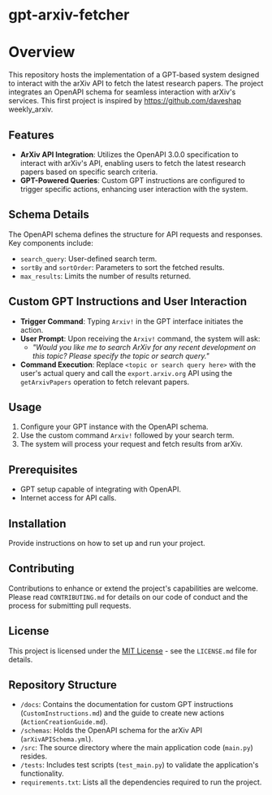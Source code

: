 # gpt-arxiv-fetcher

# Overview
This repository hosts the implementation of a GPT-based system designed to interact with the arXiv API to fetch the latest research papers. The project integrates an OpenAPI schema for seamless interaction with arXiv's services. This first project is inspired by https://github.com/daveshap weekly_arxiv.

## Features
- **ArXiv API Integration**: Utilizes the OpenAPI 3.0.0 specification to interact with arXiv's API, enabling users to fetch the latest research papers based on specific search criteria.
- **GPT-Powered Queries**: Custom GPT instructions are configured to trigger specific actions, enhancing user interaction with the system.

## Schema Details
The OpenAPI schema defines the structure for API requests and responses. Key components include:
- `search_query`: User-defined search term.
- `sortBy` and `sortOrder`: Parameters to sort the fetched results.
- `max_results`: Limits the number of results returned.

## Custom GPT Instructions and User Interaction
- **Trigger Command**: Typing `Arxiv!` in the GPT interface initiates the action.
- **User Prompt**: Upon receiving the `Arxiv!` command, the system will ask: 
  - _"Would you like me to search ArXiv for any recent development on this topic? Please specify the topic or search query."_
- **Command Execution**: Replace `<topic or search query here>` with the user's actual query and call the `export.arxiv.org` API using the `getArxivPapers` operation to fetch relevant papers.

## Usage
1. Configure your GPT instance with the OpenAPI schema.
2. Use the custom command `Arxiv!` followed by your search term.
3. The system will process your request and fetch results from arXiv.

## Prerequisites
- GPT setup capable of integrating with OpenAPI.
- Internet access for API calls.

## Installation
Provide instructions on how to set up and run your project.

## Contributing
Contributions to enhance or extend the project's capabilities are welcome. Please read `CONTRIBUTING.md` for details on our code of conduct and the process for submitting pull requests.

## License
This project is licensed under the [MIT License](LICENSE.md) - see the `LICENSE.md` file for details.

## Repository Structure

- `/docs`: Contains the documentation for custom GPT instructions (`CustomInstructions.md`) and the guide to create new actions (`ActionCreationGuide.md`).
- `/schemas`: Holds the OpenAPI schema for the arXiv API (`arXivAPISchema.yml`).
- `/src`: The source directory where the main application code (`main.py`) resides.
- `/tests`: Includes test scripts (`test_main.py`) to validate the application's functionality.
- `requirements.txt`: Lists all the dependencies required to run the project.
